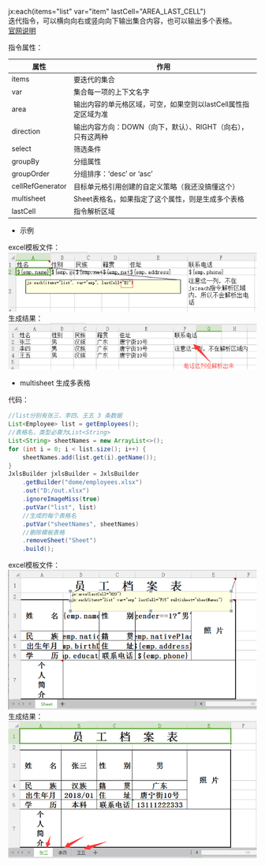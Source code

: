 jx:each(items="list" var="item" lastCell="AREA_LAST_CELL")   
迭代指令，可以横向向右或竖向向下输出集合内容，也可以输出多个表格。   
[官网说明](http://jxls.sourceforge.net/reference/each_command.html)

指令属性：

| 属性 | 作用 |
|---|---|
| items | 要迭代的集合 |
| var | 集合每一项的上下文名字 |
| area | 输出内容的单元格区域，可空，如果空则以lastCell属性指定区域为准 |
| direction | 输出内容方向：DOWN（向下，默认）、RIGHT（向右），只有这两种 |
| select | 筛选条件 |
| groupBy | 分组属性 |
| groupOrder | 分组排序：‘desc’ or ‘asc’ |
| cellRefGenerator | 目标单元格引用创建的自定义策略（我还没搞懂这个） |
| multisheet | Sheet表格名，如果指定了这个属性，则是生成多个表格 |
| lastCell | 指令解析区域 |

- 示例   

excel模板文件：   
![excel模板](img/180828_b9e26cc0_1424806.png "excel模板.png")   
生成结果：   
![生成结果](img/181016_90bf6548_1424806.png "生成结果.png")


- multisheet 生成多表格

代码：
``` java
//list分别有张三、李四、王五 3 条数据
List<Employee> list = getEmployees();
//表格名，类型必需为List<String>
List<String> sheetNames = new ArrayList<>();
for (int i = 0; i < list.size(); i++) {
    sheetNames.add(list.get(i).getName());
}
JxlsBuilder jxlsBuilder = JxlsBuilder
    .getBuilder("dome/employees.xlsx")
    .out("D:/out.xlsx")
    .ignoreImageMiss(true)
    .putVar("list", list)
    //生成的每个表格名
    .putVar("sheetNames", sheetNames)
    //删除模板表格
    .removeSheet("Sheet")
    .build();
```

excel模板文件：  
![模板文件](img/183208_205fd695_1424806.png "模板文件.png")   
生成结果：  
![生成结果](img/183248_d75f58dc_1424806.png "生成结果.png")